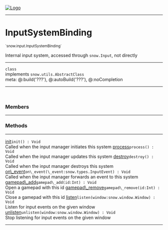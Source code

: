 
[![Logo](../../../images/logo.png)](../../../api/index.html)

---



<h1>InputSystemBinding</h1>
<small>`snow.input.InputSystemBinding`</small>

Internal input system, accessed through `snow.Input`, not directly

---

`class`<br/>implements <code><span>snow.utils.AbstractClass</span></code>
<span class="meta">
<br/>meta: @:build(&#x27;???&#x27;), @:autoBuild(&#x27;???&#x27;), @:noCompletion
</span>


---

&nbsp;
&nbsp;



<h3>Members</h3> <hr/>





<h3>Methods</h3> <hr/><span class="method apipage">
            <a name="init"><a class="lift" href="#init">init</a></a><code class="signature apipage">init() : Void</code><br/><span class="small_desc_flat">Called when the input manager initiates this system</span>
        </span>
    <span class="method apipage">
            <a name="process"><a class="lift" href="#process">process</a></a><code class="signature apipage">process() : Void</code><br/><span class="small_desc_flat">Called when the input manager updates this system</span>
        </span>
    <span class="method apipage">
            <a name="destroy"><a class="lift" href="#destroy">destroy</a></a><code class="signature apipage">destroy() : Void</code><br/><span class="small_desc_flat">Called when the input manager destroys this system</span>
        </span>
    <span class="method apipage">
            <a name="on_event"><a class="lift" href="#on_event">on\_event</a></a><code class="signature apipage">on\_event(\_event:snow.types.InputEvent<span></span>) : Void</code><br/><span class="small_desc_flat">Called when the input manager forwards an event to this system</span>
        </span>
    <span class="method apipage">
            <a name="gamepad_add"><a class="lift" href="#gamepad_add">gamepad\_add</a></a><code class="signature apipage">gamepad\_add(id:Int<span></span>) : Void</code><br/><span class="small_desc_flat">Open a gamepad with this id</span>
        </span>
    <span class="method apipage">
            <a name="gamepad_remove"><a class="lift" href="#gamepad_remove">gamepad\_remove</a></a><code class="signature apipage">gamepad\_remove(id:Int<span></span>) : Void</code><br/><span class="small_desc_flat">Close a gamepad with this id</span>
        </span>
    <span class="method apipage">
            <a name="listen"><a class="lift" href="#listen">listen</a></a><code class="signature apipage">listen(window:snow.window.Window<span></span>) : Void</code><br/><span class="small_desc_flat">Listen for input events on the given window</span>
        </span>
    <span class="method apipage">
            <a name="unlisten"><a class="lift" href="#unlisten">unlisten</a></a><code class="signature apipage">unlisten(window:snow.window.Window<span></span>) : Void</code><br/><span class="small_desc_flat">Stop listening for input events on the given window</span>
        </span>
    





---

&nbsp;
&nbsp;
&nbsp;
&nbsp;